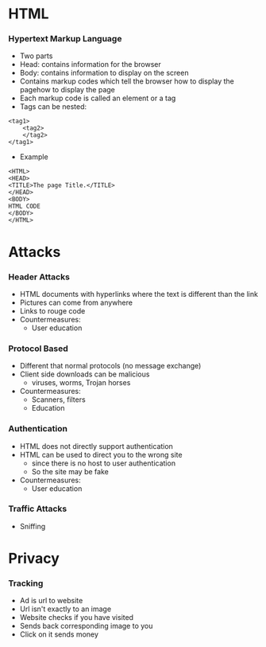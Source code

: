 
# HTML

### Hypertext Markup Language
- Two parts
- Head: contains information for the browser
- Body: contains information to display on the screen
- Contains markup codes which tell the browser how to display the pagehow to display the page
- Each markup code is called an element or a tag
- Tags can be nested:
```
<tag1>
    <tag2>
    </tag2>
</tag1>
```

- Example
```
<HTML>
<HEAD>
<TITLE>The page Title.</TITLE>
</HEAD>
<BODY>
HTML CODE
</BODY>
</HTML>
```

# Attacks

### Header Attacks
- HTML documents with hyperlinks where the text is different than the link
- Pictures can come from anywhere
- Links to rouge code
- Countermeasures:
    - User education

### Protocol Based
- Different that normal protocols (no message exchange)
- Client side downloads can be malicious 
    - viruses, worms, Trojan horses
- Countermeasures:
    - Scanners, filters
    - Education

### Authentication
- HTML does not directly support authentication
- HTML can be used to direct you to the wrong site 
    - since there is no host to user authentication
    - So the site may be fake
- Countermeasures:
    - User education

### Traffic Attacks
- Sniffing

# Privacy

### Tracking 

- Ad is url to website
- Url isn't exactly to an image
- Website checks if you have visited
- Sends back corresponding image to you
- Click on it sends money



